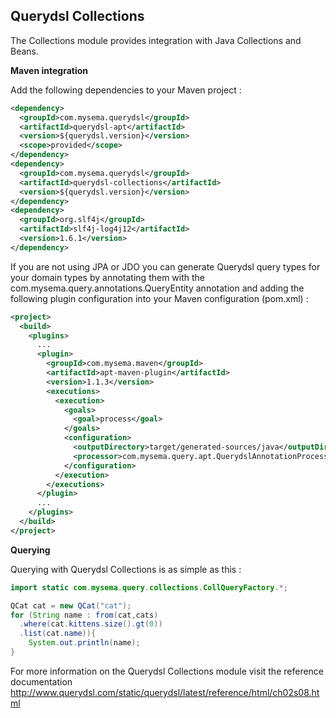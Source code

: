 ## Querydsl Collections

The Collections module provides integration with Java Collections and Beans.

**Maven integration**

 Add the following dependencies to your Maven project :

```XML
<dependency>
  <groupId>com.mysema.querydsl</groupId>
  <artifactId>querydsl-apt</artifactId>
  <version>${querydsl.version}</version>
  <scope>provided</scope>
</dependency>
<dependency>
  <groupId>com.mysema.querydsl</groupId>
  <artifactId>querydsl-collections</artifactId>
  <version>${querydsl.version}</version>
</dependency>
<dependency>
  <groupId>org.slf4j</groupId>
  <artifactId>slf4j-log4j12</artifactId>
  <version>1.6.1</version>
</dependency>   
```

If you are not using JPA or JDO you can generate Querydsl query types for your domain types by annotating them with the com.mysema.query.annotations.QueryEntity annotation and adding the following plugin configuration into your Maven configuration (pom.xml) :

```XML
<project>
  <build>
    <plugins>
      ...
      <plugin>
        <groupId>com.mysema.maven</groupId>
        <artifactId>apt-maven-plugin</artifactId>
        <version>1.1.3</version>
        <executions>
          <execution>
            <goals>
              <goal>process</goal>
            </goals>
            <configuration>
              <outputDirectory>target/generated-sources/java</outputDirectory>
              <processor>com.mysema.query.apt.QuerydslAnnotationProcessor</processor>
            </configuration>
          </execution>
        </executions>
      </plugin>
      ...
    </plugins>
  </build>
</project>
```

**Querying**

Querying with Querydsl Collections is as simple as this :

```JAVA
import static com.mysema.query.collections.CollQueryFactory.*;

QCat cat = new QCat("cat");
for (String name : from(cat,cats)
  .where(cat.kittens.size().gt(0))
  .list(cat.name)){
    System.out.println(name);
}
```

For more information on the Querydsl Collections module visit the reference documentation http://www.querydsl.com/static/querydsl/latest/reference/html/ch02s08.html
